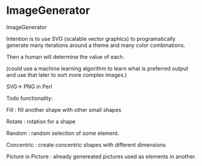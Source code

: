 # ImageGenerator
ImageGenerator

  Intention is to use SVG (scalable vector graphics) to programatically generate many iterations around a theme and many color combinations.
  
  Then a human will determine the value of each. 
  
  (could use a machine learning algorithm to learn what is preferred output and use that later to sort more complex images.)
  
  
  SVG-> PNG in Perl


Todo functionality:

  Fill :  fill another shape with other small shapes
  
  Rotate : rotation for a shape
  
  Random : random selection of some element.
  
  Concentric : create concentric shapes with different dimensions
  
  Picture in Picture : already genereated pictures used as elements in another.
  
  
